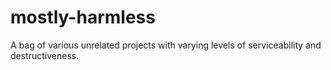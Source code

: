 # mostly-harmless
A bag of various unrelated projects with varying levels of serviceability and destructiveness.
